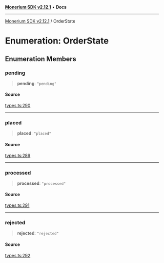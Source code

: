 [**Monerium SDK v2.12.1**](../README.md) • **Docs**

---

[Monerium SDK v2.12.1](../README.md) / OrderState

# Enumeration: OrderState

## Enumeration Members

### pending

> **pending**: `"pending"`

#### Source

[types.ts:290](https://github.com/monerium/js-monorepo/blob/63219fde0f935acb35ce19f47571455bbfc0ffa7/packages/sdk/src/types.ts#L290)

---

### placed

> **placed**: `"placed"`

#### Source

[types.ts:289](https://github.com/monerium/js-monorepo/blob/63219fde0f935acb35ce19f47571455bbfc0ffa7/packages/sdk/src/types.ts#L289)

---

### processed

> **processed**: `"processed"`

#### Source

[types.ts:291](https://github.com/monerium/js-monorepo/blob/63219fde0f935acb35ce19f47571455bbfc0ffa7/packages/sdk/src/types.ts#L291)

---

### rejected

> **rejected**: `"rejected"`

#### Source

[types.ts:292](https://github.com/monerium/js-monorepo/blob/63219fde0f935acb35ce19f47571455bbfc0ffa7/packages/sdk/src/types.ts#L292)
